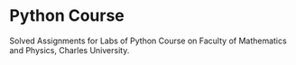 # Python Course
Solved Assignments for Labs of Python Course on Faculty of Mathematics and Physics, Charles University.
